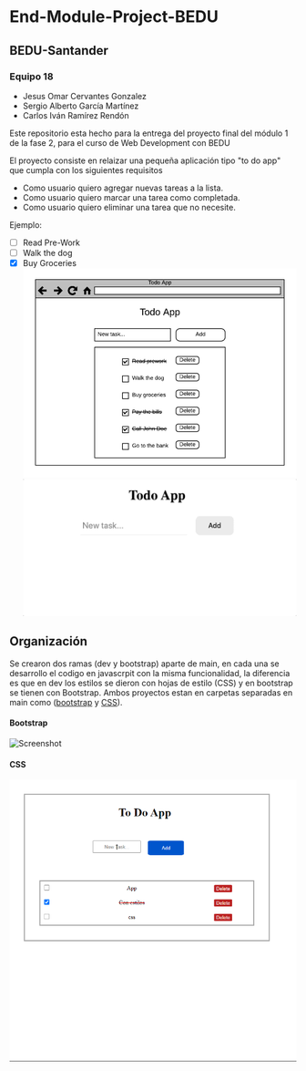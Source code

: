 # End-Module-Project-BEDU
## BEDU-Santander
### Equipo 18
- Jesus Omar Cervantes Gonzalez
- Sergio Alberto García Martínez
- Carlos Iván Ramírez Rendón


Este repositorio esta hecho para la entrega del proyecto final del módulo 1 de la fase 2, para el curso de Web Development con BEDU

El proyecto consiste en relaizar una pequeña aplicación tipo "to do app" que cumpla con los siguientes requisitos 

- Como usuario quiero agregar nuevas tareas a la lista.
- Como usuario quiero marcar una tarea como completada.
- Como usuario quiero eliminar una tarea que no necesite.

Ejemplo:

- [ ] Read Pre-Work
- [ ] Walk the dog
- [x] Buy Groceries
![Screenshot](/img/mockup.png)
![Screenshot](/img/unnamed.gif)

## Organización

Se crearon dos ramas (dev y bootstrap) aparte de main, en cada una se desarrollo el codigo en javascrpit con la misma funcionalidad, la diferencia es que en dev los estilos se dieron con hojas de estilo (CSS) y en bootstrap se tienen con Bootstrap. Ambos proyectos estan en carpetas separadas en main como ([bootstrap](./bootstrap) y [CSS](./withcss)).

#### Bootstrap
![Screenshot](/img/.png)

#### CSS
![Screenshot](/img/App-css.png)






